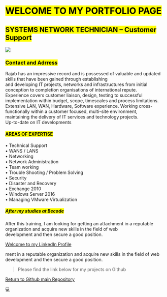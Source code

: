 

# <mark>WELCOME TO MY PORTFOLIO PAGE</mark>
   
## <mark>SYSTEMS NETWORK TECHNICIAN – Customer Support</mark> 
<img src="C:\Users\mm\Documents\Projects\portfolio\images\rajab.jpg">

### <mark>Contact and Adrress</mark>

Rajab has an impressive record and is possessed of valuable and updated skills that have been gained through establishing <br>
    and developing IT projects, networks and infrastructures from initial conception to completion organisations of international 
    repute. <br>
    Experience covers customer liaison, design, testing to successful implementation within budget, scope, timescales and process 
    limitations. <br>
    Extensive LAN, WAN, Hardware, Software experience. Working cross-functionally within a customer focused, multi-site environment, <br>
    maintaining the delivery of IT services and technology projects. <br>
    Up-to-date on IT developments
#### <mark>AREAS OF EXPERTISE</mark>
•  Technical Support <br>
•  WANS / LANS<br>
•  Networking<br>
•  Network Administration<br>
•  Team working<br>
•  Trouble Shooting / Problem Solving<br>
•  Security<br>
•  Disaster and Recovery<br>
•  Exchange 2010<br>
•  Windows Server 2016<br>
•  Managing VMware Virtualization<br>

##### <mark>After my studies at Becode</mark> 

After this training, I am looking for getting an attachment in a reputable organization and acquire new skills in the field of web <br>
development and then secure a good position.  <br> 


[Welcome to my LinkedIn Profile]("https://www.linkedin.com/in/rajab-barambona-8b2301221")



ment in a reputable organization and acquire new skills in the field of web development and then secure a good position.   

>Please find the link below for my projects on Github

[Return to Github main Repository](<https://github.com/Rajabbarambona?tab=repositories>)

:computer:

